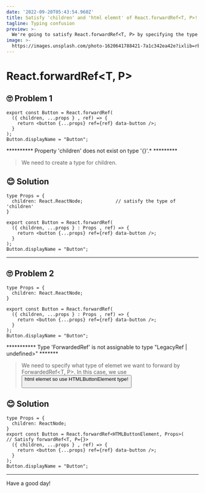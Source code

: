 ```yaml
---
date: '2022-09-20T05:43:54.960Z'
title: Satisfy 'children' and 'html elemnt' of React.forwardRef<T, P>!
tagline: Typing confusion
preview: >-
  We're going to satisfy React.forwardRef<T, P> by specifying the type of 'children' and HTML element. 
image: >-
  https://images.unsplash.com/photo-1620641788421-7a1c342ea42e?ixlib=rb-1.2.1&ixid=MnwxMjA3fDB8MHxwaG90by1wYWdlfHx8fGVufDB8fHx8&auto=format&fit=crop&w=1074&q=80
---
```


# React.forwardRef<T, P>


## 🙄 Problem 1
```
export const Button = React.forwardRef(
  ({ children, ...props } , ref) => {
    return <button {...props} ref={ref} data-button />;
  }
);
Button.displayName = "Button";
```
********** Property 'children' does not exist on type '{}'.* *********

> We need to create a type for children.

## 😊 Solution

```
type Props = {
  children: React.ReactNode;            // satisfy the type of 'children'
}

export const Button = React.forwardRef(
  ({ children, ...props } : Props , ref) => {
    return <button {...props} ref={ref} data-button />;
  }
);
Button.displayName = "Button";
```

---

## 🙄 Problem 2

```
type Props = {
  children: React.ReactNode;
}

export const Button = React.forwardRef(
  ({ children, ...props } : Props , ref) => {
    return <button {...props} ref={ref} data-button />;
  }
);
Button.displayName = "Button";
```
*********** Type 'ForwardedRef<unknown>' is not assignable to type "LegacyRef<HTMLButtonElement> | undefined>" *******

> We need to specify what type of elemet we want to forward by ForwardedRef<T, P>. In this case, we use <button> html elemet so use HTMLButtonElement type!


## 😊 Solution
```
type Props = {
  children: ReactNode;
}
export const Button = React.forwardRef<HTMLButtonElement, Props>(             // Satisfy forwardRef<T, P={}>
  ({ children, ...props } , ref) => {
    return <button {...props} ref={ref} data-button />;
  }
);
Button.displayName = "Button";
```


--- 

Have a good day!


